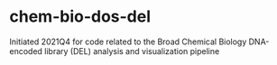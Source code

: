 # chem-bio-dos-del
Initiated 2021Q4 for code related to the Broad Chemical Biology DNA-encoded library (DEL) analysis and visualization pipeline
